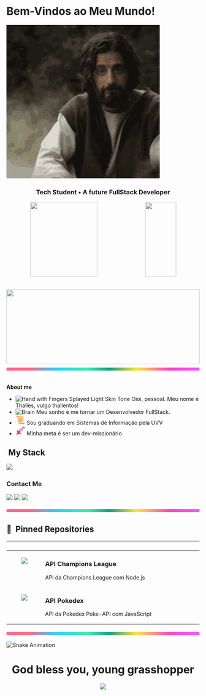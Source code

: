 <h1>Bem-Vindos ao Meu Mundo!</h1>

<img src="./gifs/chosen-jesus-apontando-cima.gif" width="400px">

<h3 align="center">
  Tech Student • A future FullStack Developer
</h3>

<div align='center'>

<div align="center">  
  
  <img width="59%" height="195px" src="https://github-readme-stats.vercel.app/api?username=thallentos&rank_icon=github&show_icons=true&hide=stars,prs,issues&count_private=true&title_color=80F7D4&icon_color=9d00ff&text_color=c9d1d9&bg_color=0d1117&border_color=fff0" /> 
  
  <img width="40%" height="195px" src="https://github-readme-stats.vercel.app/api/top-langs/?username=thallentos&layout=compact&title_color=80F7D4&text_color=fff&bg_color=0d1117&border_color=fff0" />

</div>

##

  <img width="100%" height="195px" src="https://github-readme-stats.vercel.app/api/wakatime?username=thallentos&layout=compact&title_color=80F7D4&text_color=c9d1d9&bg_color=0d1117&border_color=fff0" />

</div>

<img src="./another-images/lineBar.png" width="100%" height="8px"/>

<div><br />

<p><strong>About me</strong></p>

- <img src="https://raw.githubusercontent.com/Tarikul-Islam-Anik/Animated-Fluent-Emojis/master/Emojis/Hand%20gestures/Hand%20with%20Fingers%20Splayed%20Light%20Skin%20Tone.png" alt="Hand with Fingers Splayed Light Skin Tone" width="25" height="25"> Oioi, pessoal. Meu nome é Thalles, vulgo thallentos! <br />
- <img src="https://raw.githubusercontent.com/Tarikul-Islam-Anik/Animated-Fluent-Emojis/master/Emojis/Hand%20gestures/Brain.png" alt="Brain" width="25" height="25" /> Meu sonho é me tornar um Desenvolvedor FullStack.<br />
- <img src="./another-images/Scroll.png"  height="25" width="25"> Sou graduando em Sistemas de Informação pela UVV <br />
- <img src="./another-images/Rocket.png" height="25" width="25"> Minha meta é ser um dev-missionário <br />

## &nbsp;My Stack

<img src="https://skillicons.dev/icons?i=vscode,html,css,js,ts,python,java,nodejs,git,github,mysql&theme=dark" />

<h3>Contact Me</h3>
<div align="left">
<p>
	<a href = "mailto:thallescmarques@gmail.com"><img src="https://img.shields.io/badge/Gmail-D14836?style=for-the-badge&logo=gmail&logoColor=white" target="_blank"></a>
	<a href="https://www.linkedin.com/in/thalles-marques" target="_blank"><img src="https://img.shields.io/badge/-LinkedIn-%230077B5?style=for-the-badge&logo=linkedin&logoColor=white" target="_blank"></a> 
	<a href="https://www.youtube.com/@thallentos" target="_blank"><img src="https://img.shields.io/badge/YouTube-FF0000?style=for-the-badge&logo=youtube&logoColor=white" target="_blank"></a>
</p>
</div>

<img src="./another-images/lineBar.png" width="100%" height="8px"/>

## 📌 &nbsp;Pinned Repositories

<table>
	<thead>
		<tr>
			<th colspan="2" width="2000">&nbsp;</th>
		</tr>
	</thead>
	<tbody>
		<tr>
			<td align="center" valign="top" width="80"><br />
			<a href="https://github.com/thallentos/API-ChampionsLeague-Node-DIO">
      <img src="https://cdn.jsdelivr.net/gh/devicons/devicon@latest/icons/nodejs/nodejs-original.svg" />
      </a>
      </td>
			<td valign="top">
			<h3>API Champions League</h3>
			<p>API da Champions League com Node.js</p>
			<a href="https://github.com/thallentos/API-ChampionsLeague-Node-DIO">
			</a>
			</td>
		</tr>
		<tr>
			<td align="center" valign="top" width="80"><br />
			<a href="https://github.com/thallentos/JS-Pokedex-PokeAPI-DIO">
      <img src="https://cdn.jsdelivr.net/gh/devicons/devicon@latest/icons/javascript/javascript-plain.svg" />
      </a>
      </td>
			<td valign="top">
			<h3>API Pokedex</h3>
			<p>API da Pokedex Poke-API com JavaScript</p>
			</td>
		</tr>
	</tbody>
</table>

<img src="./another-images/lineBar.png" width="100%" height="8px"/>

![Snake Animation](thallentos)

<h1 align="center">
    God bless you, young grasshopper
</h1>

<div align="center">
    <img src="./gifs/chosen-jesus-apontando-frente.gif" width="400px">
</div>
